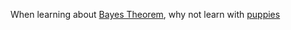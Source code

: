 When learning about [Bayes Theorem](https://en.wikipedia.org/wiki/Bayes'_theorem), why not learn with [puppies](https://sites.google.com/site/doingbayesiandataanalysis/)
